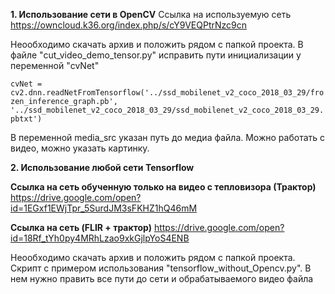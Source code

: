 **1. Использование сети в OpenCV**
Ссылка на используемую сеть 
https://owncloud.k36.org/index.php/s/cY9VEQPtrNzc9cn

Неообходимо скачать архив и положить рядом с папкой проекта.
В файле "cut_video_demo_tensor.py" исправить пути инициализации у переменной "cvNet"

`cvNet = cv2.dnn.readNetFromTensorflow('../ssd_mobilenet_v2_coco_2018_03_29/frozen_inference_graph.pb',
                                      '../ssd_mobilenet_v2_coco_2018_03_29/ssd_mobilenet_v2_coco_2018_03_29.pbtxt')`
                                      
В переменной media_src указан путь до медиа файла. Можно работать с видео, можно указать картинку.

**2. Использование любой сети Tensorflow**

**Ссылка на сеть обученную только на видео с тепловизора (Трактор)**
https://drive.google.com/open?id=1EGxf1EWjTpr_5SurdJM3sFKHZ1hQ46mM

**Ссылка на сеть (FLIR + трактор)**
https://drive.google.com/open?id=18Rf_tYh0py4MRhLzao9xkGjlpYoS4ENB

Неообходимо скачать архив и положить рядом с папкой проекта.
Скрипт с примером использования "tensorflow_without_Opencv.py". В нем нужно править все пути до сети и обрабатываемого видео файла

                                                      